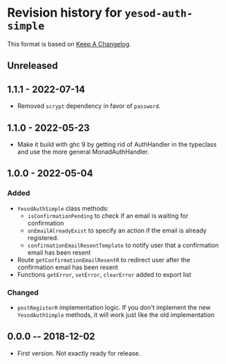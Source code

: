 # Revision history for `yesod-auth-simple`

This format is based on [Keep A Changelog](https://keepachangelog.com/en/1.0.0).

## Unreleased

## 1.1.1 - 2022-07-14

+ Removed `scrypt` dependency in favor of `password`. 

## 1.1.0 - 2022-05-23

+ Make it build with ghc 9 by getting rid of AuthHandler in the typeclass
  and use the more general MonadAuthHandler.

## 1.0.0 - 2022-05-04

### Added

* `YesodAuthSimple` class methods:
  - `isConfirmationPending` to check if an email is waiting for confirmation
  - `onEmailAlreadyExist` to specify an action if the email is already registered.
  - `confirmationEmailResentTemplate` to notify user that a confirmation email has been resent
* Route `getConfirmationEmailResentR` to redirect user after the confirmation email has been resent
* Functions `getError`, `setError`, `clearError` added to export list

### Changed

* `postRegisterR` implementation logic. If you don't implement the new `YesodAuthSimple` methods,
  it will work just like the old implementation

## 0.0.0  -- 2018-12-02

* First version. Not exactly ready for release.
